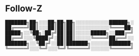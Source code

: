 # Follow-Z


███████╗██╗░░░██╗██╗██╗░░░░░░░░░░░██████╗░
██╔════╝██║░░░██║██║██║░░░░░░░░░░░╚════██╗
█████╗░░╚██╗░██╔╝██║██║░░░░░█████╗░░███╔═╝
██╔══╝░░░╚████╔╝░██║██║░░░░░╚════╝██╔══╝░░
███████╗░░╚██╔╝░░██║███████╗░░░░░░███████╗
╚══════╝░░░╚═╝░░░╚═╝╚══════╝░░░░░░╚══════╝

